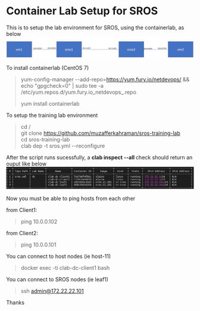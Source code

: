 <h1>Container Lab Setup for SROS</h1>

This is to setup the lab environment for SROS, using the containerlab, as below
![](schemanew.JPG)


To install containerlab (CentOS 7)
> yum-config-manager --add-repo=https://yum.fury.io/netdevops/ && echo "gpgcheck=0" | 
> sudo tee -a /etc/yum.repos.d/yum.fury.io_netdevops_.repo <br>
>
> yum install containerlab

To setup the training lab environment
> cd / <br>
> git clone https://github.com/muzafferkahraman/sros-training-lab <br>
> cd sros-training-lab <br>
> clab dep -t sros.yml --reconfigure <br>

After the script runs sucessfully, a  <b>clab inspect --all </b> check should return an ouput like below
![](containers.JPG)

Now you must be able to ping hosts from each other <br>

from Client1: 
>ping 10.0.0.102

from Client2: 
>ping 10.0.0.101


You can connect to host nodes (ie host-11) 
> docker exec -ti clab-dc-client1 bash

You can connect to SROS nodes (ie leaf1) 
> ssh admin@172.22.22.101


Thanks 








